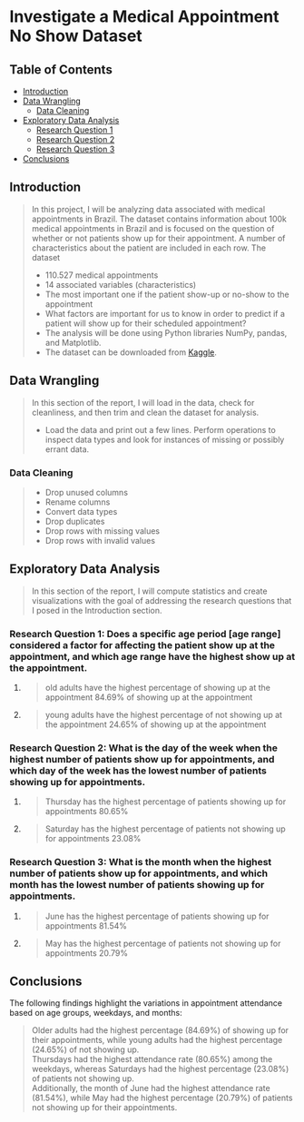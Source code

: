 # Investigate a Medical Appointment No Show Dataset

## Table of Contents
<ul>
<li><a href="#intro">Introduction</a></li>
<li><a href="#wrangling">Data Wrangling</a>
    <ul>
        <li><a href="#data_cleaning">Data Cleaning</a></li>
    </ul>
</li>
<li><a href="#eda">Exploratory Data Analysis</a>
    <ul>
        <li><a href="#research_question_1">Research Question 1</a></li>
        <li><a href="#research_question_2">Research Question 2</a></li>
        <li><a href="#research_question_3">Research Question 3</a></li>
    </ul>
</li>
<li><a href="#conclusions">Conclusions</a></li>
</ul>

<a id='intro'></a>
## Introduction

> In this project, I will be analyzing data associated with medical appointments in Brazil. The dataset contains information about 100k medical appointments in Brazil and is focused on the question of whether or not patients show up for their appointment. A number of characteristics about the patient are included in each row.
> The dataset
> - 110.527 medical appointments
> - 14 associated variables (characteristics)
> - The most important one if the patient show-up or no-show to the appointment
> - What factors are important for us to know in order to predict if a patient will show up for their scheduled appointment?
> - The analysis will be done using Python libraries NumPy, pandas, and Matplotlib.
> - The dataset can be downloaded from [Kaggle](https://www.kaggle.com/joniarroba/noshowappointments).


<a id='wrangling'></a>
## Data Wrangling

> In this section of the report, I will load in the data, check for cleanliness, and then trim and clean the dataset for analysis.
> - Load the data and print out a few lines. Perform operations to inspect data types and look for instances of missing or possibly errant data.


<a id='data_cleaning'></a>
### Data Cleaning

> - Drop unused columns
> - Rename columns
> - Convert data types
> - Drop duplicates
> - Drop rows with missing values
> - Drop rows with invalid values


<a id='eda'></a>
## Exploratory Data Analysis

> In this section of the report, I will compute statistics and create visualizations with the goal of addressing the research questions that I posed in the Introduction section.

<a id='research_question_1'></a>
### Research Question 1: Does a specific age period [age range] considered a factor for affecting the patient show up at the appointment, and which age range have the highest show up at the appointment.

1. > old adults have the highest percentage of showing up at the appointment 84.69% of showing up at the appointment <br>
2. > young adults have the highest percentage of not showing up at the appointment 24.65% of showing up at the appointment <br>

### Research Question 2: What is the day of the week when the highest number of patients show up for appointments, and which day of the week has the lowest number of patients showing up for appointments.

1. > Thursday has the highest percentage of patients showing up for appointments 80.65% <br>
2. > Saturday has the highest percentage of patients not showing up for appointments 23.08% <br>

### Research Question 3: What is the month when the highest number of patients show up for appointments, and which month has the lowest number of patients showing up for appointments.

1. > June has the highest percentage of patients showing up for appointments 81.54% <br>
2. > May has the highest percentage of patients not showing up for appointments 20.79% <br>


<a id='conclusions'></a>
## Conclusions
The following findings highlight the variations in appointment attendance based on age groups, weekdays, and months: <br>
> Older adults had the highest percentage (84.69%) of showing up for their appointments, while young adults had the highest percentage (24.65%) of not showing up.
> <br>Thursdays had the highest attendance rate (80.65%) among the weekdays, whereas Saturdays had the highest percentage (23.08%) of patients not showing up.
> <br>Additionally, the month of June had the highest attendance rate (81.54%), while May had the highest percentage (20.79%) of patients not showing up for their appointments. 